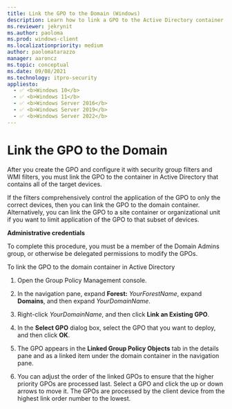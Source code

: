 ```yaml
---
title: Link the GPO to the Domain (Windows)
description: Learn how to link a GPO to the Active Directory container for the target devices, after you configure it in Windows Defender Firewall with Advanced Security.
ms.reviewer: jekrynit
ms.author: paoloma
ms.prod: windows-client
ms.localizationpriority: medium
author: paolomatarazzo
manager: aaroncz
ms.topic: conceptual
ms.date: 09/08/2021
ms.technology: itpro-security
appliesto: 
  - ✅ <b>Windows 10</b>
  - ✅ <b>Windows 11</b>
  - ✅ <b>Windows Server 2016</b>
  - ✅ <b>Windows Server 2019</b>
  - ✅ <b>Windows Server 2022</b>
---
```


# Link the GPO to the Domain


After you create the GPO and configure it with security group filters and WMI filters, you must link the GPO to the container in Active Directory that contains all of the target devices.

If the filters comprehensively control the application of the GPO to only the correct devices, then you can link the GPO to the domain container. Alternatively, you can link the GPO to a site container or organizational unit if you want to limit application of the GPO to that subset of devices.

**Administrative credentials**

To complete this procedure, you must be a member of the Domain Admins group, or otherwise be delegated permissions to modify the GPOs.

To link the GPO to the domain container in Active Directory

1.  Open the Group Policy Management console.

2.  In the navigation pane, expand **Forest:** *YourForestName*, expand **Domains**, and then expand *YourDomainName*.

3.  Right-click *YourDomainName*, and then click **Link an Existing GPO**.

4.  In the **Select GPO** dialog box, select the GPO that you want to deploy, and then click **OK**.

5.  The GPO appears in the **Linked Group Policy Objects** tab in the details pane and as a linked item under the domain container in the navigation pane.

6.  You can adjust the order of the linked GPOs to ensure that the higher priority GPOs are processed last. Select a GPO and click the up or down arrows to move it. The GPOs are processed by the client device from the highest link order number to the lowest.
